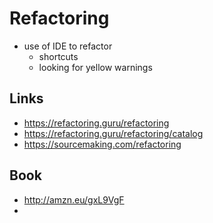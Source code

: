 # Refactoring

- use of IDE to refactor
  - shortcuts
  - looking for yellow warnings

## Links

- https://refactoring.guru/refactoring
- https://refactoring.guru/refactoring/catalog
- https://sourcemaking.com/refactoring

## Book

- http://amzn.eu/gxL9VgF
- 
